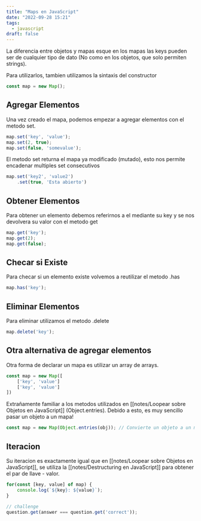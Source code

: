 ```yaml
---
title: "Maps en JavaScript"
date: "2022-09-28 15:21"
tags: 
  - javascript
draft: false
---
```


La diferencia entre objetos y mapas esque en los mapas las keys pueden ser de cualquier tipo de dato (No como en los objetos, que solo permiten strings).

Para utilizarlos, tambien utilizamos la sintaxis del constructor

```JavaScript
const map = new Map();
```

## Agregar Elementos
Una vez creado el mapa, podemos empezar a agregar elementos con el metodo set.

```JavaScript
map.set('key', 'value');
map.set(2, true);
map.set(false, 'somevalue');
```

El metodo set returna el mapa ya modificado (mutado), esto nos permite encadenar multiples set consecutivos

```JavaSCRIPT
map.set('key2', 'value2')
	.set(true, 'Esta abierto')
```

## Obtener Elementos
Para obtener un elemento debemos referirnos a el mediante su key y se nos devolvera su valor con el metodo get

```JavaScript
map.get('key');
map.get(2);
map.get(false);
```

## Checar si Existe
Para checar si un elemento existe volvemos a reutilizar el metodo .has

```JavaScript
map.has('key');
```

## Eliminar Elementos
Para eliminar utilizamos el metodo .delete

```JavaScript
map.delete('key');
```

## Otra alternativa de agregar elementos
Otra forma de declarar un mapa es utilizar un array de arrays.

```JavaScript
const map = new Map([
	['key', 'value']
	['key', 'value']
])
```

Extrañamente familiar a los metodos utilizados en [[notes/Loopear sobre Objetos en JavaScript]] (Object.entries). Debido a esto, es muy sencillo pasar un objeto a un mapa!

```JavaScript
const map = new Map(Object.entries(obj)); // Convierte un objeto a un mapa
```

## Iteracion
Su iteracion es exactamente igual que en [[notes/Loopear sobre Objetos en JavaScript]], se utiliza la [[notes/Destructuring en JavaScript]] para obtener el par de llave - valor.

```JavaScript
for(const [key, value] of map) {
	console.log(`${key}: ${value}`);
}
```

```JavaScript
// challenge
question.get(answer === question.get('correct'));
```